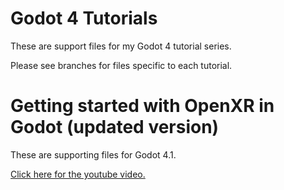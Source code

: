 # Godot 4 Tutorials

These are support files for my Godot 4 tutorial series.

Please see branches for files specific to each tutorial.

# Getting started with OpenXR in Godot (updated version)

These are supporting files for Godot 4.1.

[Click here for the youtube video.](https://www.youtube.com/watch?v=shbHGhkh4NM)
